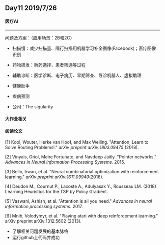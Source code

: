 ## Day11 2019/7/26

#### 医疗AI

------

问题及方案：（应用场景：2B和2C）

- 扫描慢：减少扫描量、隔行扫描用机器学习补全图像(Facebook)；医疗图像识别
- 药物研发：新药选择、患者筛选等过程
- 辅助诊断：医学诊断、电子病历、早期筛查、导诊机器人、虚拟助理
- 健康助手
- 疾病预测



- 公司：The sigularity



#### 大作业相关

#### 阅读论文

[1] Kool, Wouter, Herke van Hoof, and Max Welling. "Attention, Learn to Solve Routing Problems!." *arXiv preprint arXiv:1803.08475* (2018).

[2] Vinyals, Oriol, Meire Fortunato, and Navdeep Jaitly. "Pointer networks." *Advances in Neural Information Processing Systems.* 2015.

[3] Bello, Irwan, et al. "Neural combinatorial optimization with reinforcement learning." *arXiv preprint arXiv:1611.09940*(2016).

[4] Deudon M., Cournut P., Lacoste A., Adulyasak Y., Rousseau LM. (2018) Learning Heuristics for the TSP by Policy Gradient. 

[5] Vaswani, Ashish, et al. "Attention is all you need." *Advances in neural information processing systems*. 2017.

[6] Mnih, Volodymyr, et al. "Playing atari with deep reinforcement learning." arXiv preprint arXiv:1312.5602 (2013).

- 了解相关问题发展的基本脉络
- 运行github上代码并成功